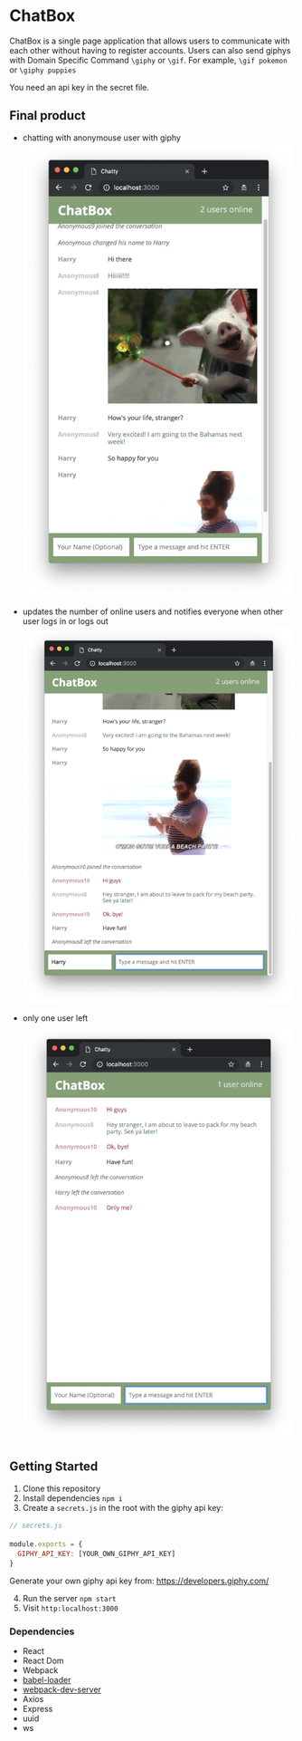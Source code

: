 # ChatBox

ChatBox is a single page application that allows users to communicate with each other without having to register accounts. Users can also send giphys with Domain Specific Command `\giphy` or `\gif`. For example, `\gif pokemon` or `\giphy puppies`

You need an api key in the secret file. 

## Final product
- chatting with anonymouse user with giphy
!["Screenshot of chatting with anonymous user"](./docs/chatting.png)

- updates the number of online users and notifies everyone when other user logs in or logs out
!["Screenshot of user number and login notification"](./docs/user-leaving.png)

- only one user left
!["Screenshot of user number and login notification"](./docs/lonely-user.png)


## Getting Started
1. Clone this repository 
2. Install dependencies `npm i`
3. Create a `secrets.js` in the root with the giphy api key: 
```javascript
// secrets.js

module.exports = {
  GIPHY_API_KEY: [YOUR_OWN_GIPHY_API_KEY]
}

```

Generate your own giphy api key from: https://developers.giphy.com/

4. Run the server `npm start`
5. Visit `http:localhost:3000`


### Dependencies


* React
* React Dom
* Webpack
* [babel-loader](https://github.com/babel/babel-loader)
* [webpack-dev-server](https://github.com/webpack/webpack-dev-server)
* Axios
* Express
* uuid
* ws
